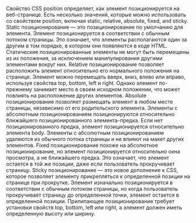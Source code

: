 Свойство CSS position определяет, как элемент позиционируется на веб-странице. Есть несколько значений, которые можно использовать со свойством position, включая static, relative, absolute, fixed, and sticky.
Static позиционирование — это позиционирование по умолчанию для элемента. Элемент позиционируется в соответствии с обычным потоком страницы. Это означает, что элементы располагаются один за другим в том порядке, в котором они появляются в коде HTML. Статические позиционированные элементы не могут быть перемещены из их положения, за исключением манипулирования другими элементами вокруг них.
Relative позиционирование позволяет расположить элемент относительно его нормального положения на странице. Элемент можно перемещать вверх, вниз, влево или вправо, используя свойства top, bottom, left и right. Однако элемент по-прежнему занимает место в своем исходном положении, что может повлиять на расположение других элементов.
Absolute позиционирование позволяет размещать элемент в любом месте страницы, независимо от его родительского элемента. Элементы с абсолютным позиционированием позиционируются относительно ближайшего позиционированного элемента-предка. Если нет позиционированного предка, элемент позиционируется относительно элемента body. Элементы с абсолютным позиционированием удаляются из обычного потока страницы и не влияют на макет других элементов.
Fixed позиционирование похоже на абсолютное позиционирование, но элемент позиционируется относительно окна просмотра, а не ближайшего предка. Это означает, что элемент остается в той же позиции, даже если пользователь прокручивает страницу.
Sticky позиционирование — это новое дополнение к CSS, которое позволяет элементу прикрепляться к определенной позиции на странице при прокрутке. Элемент изначально позиционируется в соответствии с обычным потоком страницы, но когда пользователь прокручивает страницу до определенной точки, элемент остается в определенной позиции. Прилипающее позиционирование требует установки свойств top, bottom, left или right, а элемент должен иметь определенную высоту или ширину.